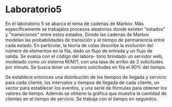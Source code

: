 # Laboratorio5

En el laboratorio 5 se abarca el tema de cadenas de Markov. Más específicamente se trabajalos procesos aleatorios donde existen "estados" y "transiciones" entre estos estados. Donde las cadenas de Markov modelan las probabilidades de transición y el tiempo de permanencia entre cada estado. En particular, la teoría de colas describe la evolución del número de elementos en la fila, dado un flujo de entrada y un flujo de salida. Se evalúa con el código del labora-
torio brindado un servidor web,  modelado como un sistema M/M/1, con una tasa de arribo de 2 solicitudes por minuto. Se busca tener un número solicitudes en fila el 90% del tiempo. 

Se establece entonces  una distribución de los tiempos de llegada y servicio para cada cliente, los intervalos y tiempos de llegada de cada cliente, un vector para establecer los eventos, y una serie de fórmulas para obtener los valores de tiempo. Además se obtiene la gráfica que muestra la cantidad de clientes en el tiempo de servicio. Se trabaja con el tiempo en segundos. 

